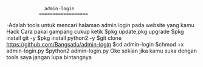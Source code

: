                   admin-login
                ==================
-Adalah tools untuk mencari halaman admin login pada website yang kamu Hack
Cara pakai gampang cukup ketik
$pkg update;pkg upgrade
$pkg install git -y
$pkg install python2 -y
$git clone https://github.com/Bangsatlu/admin-login
$cd admin-login
$chmod +x admin-login.py
$python2 admin-login.py
Oke sekian jika kamu suka dengan tools saya jangan lupa bintangnya
